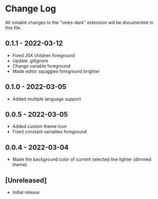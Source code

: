 # Change Log

All notable changes to the "veles-dark" extension will be documented in this file.

## 0.1.1 - 2022-03-12

- Fixed JSX children foreground
- Update .gitignore
- Change variable foreground
- Made editor squiggles foreground brighter

## 0.1.0 - 2022-03-05

- Added multiple language support

## 0.0.5 - 2022-03-05

- Added custom theme icon
- Fixed constant variables foreground

## 0.0.4 - 2022-03-04

- Made the background color of current selected line lighter (dimmed theme)

## [Unreleased]

- Initial release